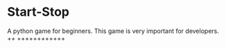 # Start-Stop
A python game for beginners. This game is very important for developers.
++
++++++++++++

